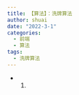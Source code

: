 ```yaml
---
title: 【算法】：洗牌算法
author: shuai
date: "2022-3-1"
categories:
  - 前端
  - 算法
tags:
  - 洗牌算法
---
```


- 1.
